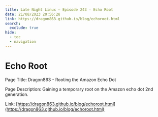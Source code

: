 ```yaml
---
title: Late Night Linux – Episode 243 - Echo Root
date: 21/08/2023 20:56:28
link: https://dragon863.github.io/blog/echoroot.html
search:
  exclude: true
hide:
  - toc
  - navigation
---
```


# Echo Root

Page Title: Dragon863 - Rooting the Amazon Echo Dot

Page Description: Gaining a temporary root on the Amazon echo dot 2nd generation. 

Link: [https://dragon863.github.io/blog/echoroot.html](https://dragon863.github.io/blog/echoroot.html)